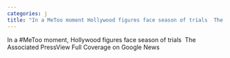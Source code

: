 ```yaml
---
categories: j
title: "In a MeToo moment Hollywood figures face season of trials  The Associated Press"
---
```

In a #MeToo moment, Hollywood figures face season of trials&nbsp;&nbsp;The Associated PressView Full Coverage on Google News